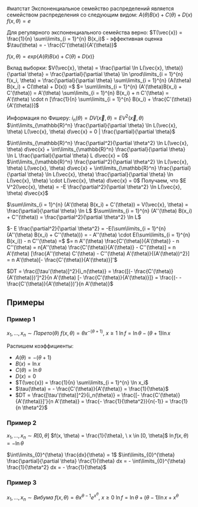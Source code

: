#матстат
Экспоненциальное семейство распределений является семейством распределения со следующим видом:
$A(\theta) B(x) + C(\theta) + D(x)$
$f(x, \theta) = e$

Для регулярного экспоненциального семейства верно:
$T(\vec{x}) = \frac{1}{n} \sum\limits_{i = 1}^{n} B(x_i)$ - эффективная оценка
$\tau(\theta) = - \frac{C'(\theta)}{A'(\theta)}$

$f(x, \theta) = exp \{ A(\theta) B(x) + C(\theta) + D(x) \}$

Вклад выборки:
$V(\vec{x}, \theta) = \frac{\partial \ln L(\vec{x}, \theta)}{\partial \theta} = \frac{\partial}{\partial \theta} \ln \prod\limits_{i = 1}^{n} f(x_i, \theta) = \frac{\partial}{\partial \theta} \sum\limits_{i = 1}^{n} (A(\theta) B(x_i) + C(\theta) + D(x)) =$
$= \sum\limits_{i = 1}^{n} (A'(\theta)B(x_i) + C'(\theta)) = A'(\theta) \sum\limits_{i = 1}^{n} B(x_i) + n C'(\theta) = A'(\theta) \cdot n [\frac{1}{n} \sum\limits_{i = 1}^{n} B(x_i) + \frac{C'(\theta)}{A'(\theta)}]$

Информация по Фишеру:
$i_n(\theta) = DV(\vec{x}, \theta) = EV^2(\vec{x}, \theta)$
$\int\limits_{\mathbb{R}^n} \frac{\partial}{\partial \theta} \ln L(\vec{x}, \theta) L(\vec{x}, \theta) d\vec{x} = 0 | \frac{\partial}{\partial \theta}$

$\int\limits_{\mathbb{R}^n} \frac{\partial^2}{\partial \theta^2} \ln L(\vec{x}, \theta) d\vec{x} + \int\limits_{\mathbb{R}^n} \frac{\partial}{\partial \theta} \ln L \frac{\partial}{\partial \theta} L d\vec{x} = 0$
$\int\limits_{\mathbb{R}^n} \frac{\partial^2}{\partial \theta^2} \ln L(\vec{x}, \theta) L(\vec{x}, \theta) d\vec{x} + \int\limits_{\mathbb{R}^n} \frac{\partial}{\partial \theta} \ln L(\vec{x}, \theta) \frac{\partial}{\partial \theta} \ln L(\vec{x}, \theta) \cdot L(\vec{x}, \theta) d\vec{x} = 0$
Получаем, что $E V^2(\vec{x}, \theta) = -E \frac{\partial^2}{\partial \theta^2} \ln L(\vec{x}, \theta) d\vec{x}$

$\sum\limits_{i = 1}^{n} (A'(\theta) B(x_i) + C'(\theta)) = V(\vec{x}, \theta) = \frac{\partial}{\partial \theta} \ln L$
$\sum\limits_{i = 1}^{n} (A''(\theta) B(x_i) + C''(\theta)) = \frac{\partial^2}{\partial \theta^2} \ln L$

$- E \frac{\partial^2}{\partial \theta^2} = -E(\sum\limits_{i = 1}^{n} (A''(\theta) B(x_i) + C''(\theta))) = - A''(\theta) \cdot E(\sum\limits_{i = 1}^{n} B(x_i)) - n C''(\theta) =$
$= n A''(\theta) \frac{C'(\theta)}{A'(\theta)} - n C''(\theta) = n[A''(\theta) \frac{C'(\theta)}{A'(\theta)} - C''(\theta)] = n A'(\theta) [\frac{A''(\theta) C'(\theta) - C''(\theta) A'(\theta)}{(A'(\theta))^2}] = n A'(\theta)[- \frac{C'(\theta)}{A'(\theta)}]'$

$DT = \frac{[\tau'(\theta)]^2}{i_n(\theta)} = \frac{[(- \frac{C'(\theta)}{A'(\theta)})']^2}{n A'(\theta) [- \frac{C'(\theta)}{A'(\theta)}]} = \frac{(- - \frac{C'(\theta)}{A'(\theta)})'}{n A'(\theta)}$

## Примеры
### Пример 1
$x_1, \dots, x_n \sim Парето (\theta)$
$f(x, \theta) = \theta x^{-(\theta + 1)}, \ x \geq 1$
$\ln f = \ln \theta - (\theta + 1) \ln x$

Распишем коэффициенты:
- $A(\theta) = -(\theta + 1)$
- $B(x) = \ln x$
- $C(\theta) = \ln \theta$
- $D(x) = 0$
- $T(\vec{x}) = \frac{1}{n} \sum\limits_{i = 1}^{n} \ln x_i$
- $\tau(\theta) = - \frac{C'(\theta)}{A'(\theta)} = \frac{1}{\theta}$
- $DT = \frac{[\tau'(\theta)]^2}{i_n(\theta)} = \frac{[- \frac{C'(\theta)}{A'(\theta)}]'}{n A'(\theta)} = \frac{- \frac{1}{\theta^2}}{n(-1)} = \frac{1}{n \theta^2}$

### Пример 2
$x_1, \dots, x_n \sim R[0, \theta]$
$f(x, \theta) = \frac{1}{\theta}, \ x \in [0, \theta]$
$\ln f(x, \theta) = -\ln \theta$

$\int\limits_{0}^{\theta} \frac{dx}{\theta} = 1$
$\int\limits_{0}^{\theta} \frac{\partial}{\partial \theta} \frac{1}{\theta} dx = - \int\limits_{0}^{\theta} \frac{1}{\theta^2} dx = - \frac{1}{\theta}$

### Пример 3
$x_1, \dots, x_n \sim Вибума$
$f(x, \theta) = \theta x^{\theta - 1} e^{x^{\theta}}, \ x \geq 0$
$\ln f = \ln \theta + (\theta - 1) \ln x + x^{\theta}$